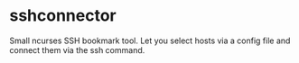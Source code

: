 sshconnector
============

Small ncurses SSH bookmark tool. Let you select hosts via a config file and connect them via the ssh command.